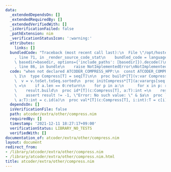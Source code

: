 ```yaml
---
data:
  _extendedDependsOn: []
  _extendedRequiredBy: []
  _extendedVerifiedWith: []
  _isVerificationFailed: false
  _pathExtension: nim
  _verificationStatusIcon: ':warning:'
  attributes:
    links: []
  bundledCode: "Traceback (most recent call last):\n  File \"/opt/hostedtoolcache/Python/3.10.5/x64/lib/python3.10/site-packages/onlinejudge_verify/documentation/build.py\"\
    , line 71, in _render_source_code_stat\n    bundled_code = language.bundle(stat.path,\
    \ basedir=basedir, options={'include_paths': [basedir]}).decode()\n  File \"/opt/hostedtoolcache/Python/3.10.5/x64/lib/python3.10/site-packages/onlinejudge_verify/languages/nim.py\"\
    , line 86, in bundle\n    raise NotImplementedError\nNotImplementedError\n"
  code: "when not declared ATCODER_COMPRESS_HPP:\n  const ATCODER_COMPRESS_HPP* =\
    \ 1\n  type Compress[T] = seq[T]\n\n  proc build*[T](v:var Compress[T]) =\n  \
    \  v = v.toSet.toSeq.sorted\n  proc initCompress*[T](a:varargs[seq[T]]):Compress[T]\
    \ =\n    if a.len == 0:return\n    for p in a:\n      for x in p: result.add(x)\n\
    \    result.build\n  proc id*[T](c:Compress[T], a:T):int =\n    result = c.binarySearch(a)\n\
    \    assert result != -1, \"Error: No such value: \" & $a\n  proc `{}`*[T](c:Compress[T],\
    \ a:T):int = c.id(a)\n  proc val*[T](c:Compress[T], i:int):T = c[i]\n"
  dependsOn: []
  isVerificationFile: false
  path: atcoder/extra/other/compress.nim
  requiredBy: []
  timestamp: '2021-12-11 18:27:17+09:00'
  verificationStatus: LIBRARY_NO_TESTS
  verifiedWith: []
documentation_of: atcoder/extra/other/compress.nim
layout: document
redirect_from:
- /library/atcoder/extra/other/compress.nim
- /library/atcoder/extra/other/compress.nim.html
title: atcoder/extra/other/compress.nim
---
```


